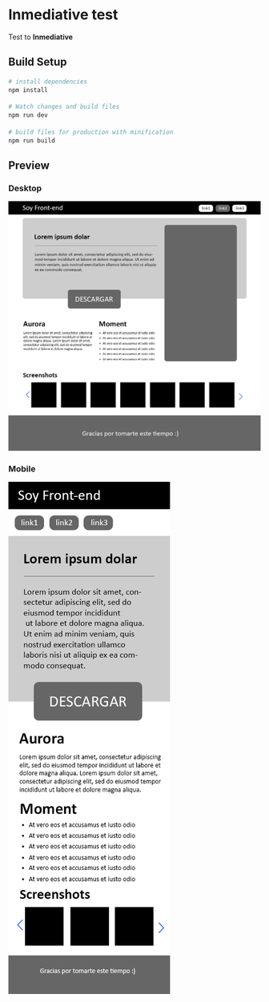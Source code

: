# Inmediative test

Test to **Inmediative**

## Build Setup

```bash
# install dependencies
npm install

# Watch changes and build files
npm run dev

# build files for production with minification
npm run build
```

## Preview

### Desktop

![Desktop Preview](/doc/desktop.png)

### Mobile

![Desktop Preview](/doc/mobile.png)
